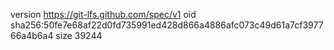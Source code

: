 version https://git-lfs.github.com/spec/v1
oid sha256:50fe7e68af22d0fd735991ed428d866a4886afc073c49d61a7cf397766a4b6a4
size 39244
